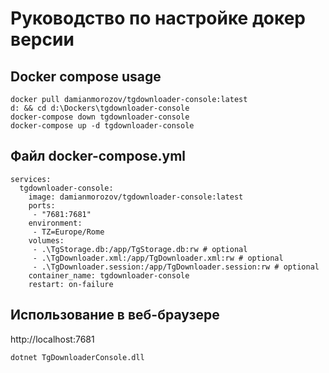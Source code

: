 # Руководство по настройке докер версии

## Docker compose usage
```
docker pull damianmorozov/tgdownloader-console:latest
d: && cd d:\Dockers\tgdownloader-console
docker-compose down tgdownloader-console
docker-compose up -d tgdownloader-console
```

## Файл docker-compose.yml
```
services:
  tgdownloader-console:
    image: damianmorozov/tgdownloader-console:latest
    ports:
     - "7681:7681"
    environment:
     - TZ=Europe/Rome
    volumes:
     - .\TgStorage.db:/app/TgStorage.db:rw # optional
     - .\TgDownloader.xml:/app/TgDownloader.xml:rw # optional
     - .\TgDownloader.session:/app/TgDownloader.session:rw # optional
    container_name: tgdownloader-console
    restart: on-failure
```

## Использование в веб-браузере
http://localhost:7681
```
dotnet TgDownloaderConsole.dll
```
